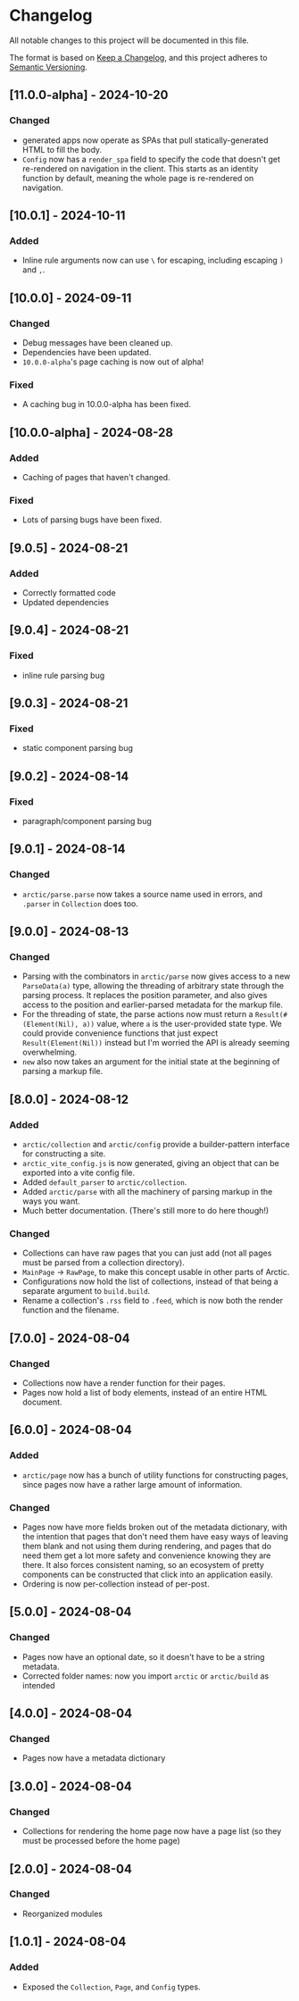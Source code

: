 # Changelog

All notable changes to this project will be documented in this file.

The format is based on [Keep a Changelog](https://keepachangelog.com/en/1.1.0/),
and this project adheres to [Semantic Versioning](https://semver.org/spec/v2.0.0.html).

## [11.0.0-alpha] - 2024-10-20

### Changed

 - generated apps now operate as SPAs that pull statically-generated HTML to fill the body.
 - `Config` now has a `render_spa` field to specify the code that doesn't get re-rendered on navigation in the client. This starts as an identity function by default, meaning the whole page is re-rendered on navigation.

## [10.0.1] - 2024-10-11

### Added

 - Inline rule arguments now can use `\` for escaping, including escaping `)` and `,`.

## [10.0.0] - 2024-09-11

### Changed

 - Debug messages have been cleaned up.
 - Dependencies have been updated.
 - `10.0.0-alpha`'s page caching is now out of alpha!

### Fixed

 - A caching bug in 10.0.0-alpha has been fixed.

## [10.0.0-alpha] - 2024-08-28

### Added

 - Caching of pages that haven't changed.

### Fixed

 - Lots of parsing bugs have been fixed.

## [9.0.5] - 2024-08-21

### Added

 - Correctly formatted code
 - Updated dependencies

## [9.0.4] - 2024-08-21

### Fixed

 - inline rule parsing bug

## [9.0.3] - 2024-08-21

### Fixed

 - static component parsing bug

## [9.0.2] - 2024-08-14

### Fixed

 - paragraph/component parsing bug

## [9.0.1] - 2024-08-14

### Changed

 - `arctic/parse.parse` now takes a source name used in errors, and `.parser` in `Collection` does too.

## [9.0.0] - 2024-08-13

### Changed

 - Parsing with the combinators in `arctic/parse` now gives access to a new `ParseData(a)` type, allowing the threading of arbitrary state through the parsing process. It replaces the position parameter, and also gives access to the position and earlier-parsed metadata for the markup file. 
 - For the threading of state, the parse actions now must return a `Result(#(Element(Nil), a))` value, where `a` is the user-provided state type. We could provide convenience functions that just expect `Result(Element(Nil))` instead but I'm worried the API is already seeming overwhelming. 
 - `new` also now takes an argument for the initial state at the beginning of parsing a markup file.

## [8.0.0] - 2024-08-12

### Added

 - `arctic/collection` and `arctic/config` provide a builder-pattern interface for constructing a site.
 - `arctic_vite_config.js` is now generated, giving an object that can be exported into a vite config file.
 - Added `default_parser` to `arctic/collection`.
 - Added `arctic/parse` with all the machinery of parsing markup in the ways you want.
 - Much better documentation. (There's still more to do here though!)

### Changed

 - Collections can have raw pages that you can just add (not all pages must be parsed from a collection directory).
 - `MainPage` -> `RawPage`, to make this concept usable in other parts of Arctic.
 - Configurations now hold the list of collections, instead of that being a separate argument to `build.build`.
 - Rename a collection's `.rss` field to `.feed`, which is now both the render function and the filename.

## [7.0.0] - 2024-08-04

### Changed

 - Collections now have a render function for their pages.
 - Pages now hold a list of body elements, instead of an entire HTML document.

## [6.0.0] - 2024-08-04

### Added

 - `arctic/page` now has a bunch of utility functions for constructing pages, since pages now have a rather large amount of information.

### Changed

 - Pages now have more fields broken out of the metadata dictionary, with the intention that pages that don't need them have easy ways of leaving them blank and not using them during rendering, and pages that do need them get a lot more safety and convenience knowing they are there. It also forces consistent naming, so an ecosystem of pretty components can be constructed that click into an application easily.
 - Ordering is now per-collection instead of per-post.

## [5.0.0] - 2024-08-04

### Changed

 - Pages now have an optional date, so it doesn't have to be a string metadata.
 - Corrected folder names: now you import `arctic` or `arctic/build` as intended

## [4.0.0] - 2024-08-04

### Changed

 - Pages now have a metadata dictionary

## [3.0.0] - 2024-08-04

### Changed

 - Collections for rendering the home page now have a page list (so they must be processed before the home page)

## [2.0.0] - 2024-08-04

### Changed

 - Reorganized modules

## [1.0.1] - 2024-08-04

### Added

 - Exposed the `Collection`, `Page`, and `Config` types.
